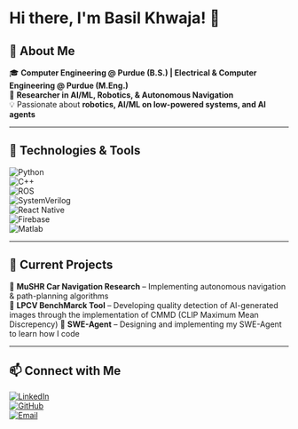# Hi there, I'm Basil Khwaja! 👋  

## 🚀 About Me  
🎓 **Computer Engineering @ Purdue (B.S.) | Electrical & Computer Engineering @ Purdue (M.Eng.)**  
🔬 **Researcher in AI/ML, Robotics, & Autonomous Navigation**  
💡 Passionate about **robotics, AI/ML on low-powered systems, and AI agents**  

---

## 🔧 Technologies & Tools  
![Python](https://img.shields.io/badge/-Python-3776AB?style=flat&logo=python&logoColor=white)  
![C++](https://img.shields.io/badge/-C++-00599C?style=flat&logo=cplusplus&logoColor=white)  
![ROS](https://img.shields.io/badge/-ROS-22314E?style=flat&logo=ros&logoColor=white)  
![SystemVerilog](https://img.shields.io/badge/-SystemVerilog-blue?style=flat)  
![React Native](https://img.shields.io/badge/-React%20Native-61DAFB?style=flat&logo=react&logoColor=white)  
![Firebase](https://img.shields.io/badge/-Firebase-FFCA28?style=flat&logo=firebase&logoColor=white)  
![Matlab](https://img.shields.io/badge/-MATLAB-orange?style=flat&logo=mathworks&logoColor=white)  

---

## 🌱 Current Projects  
🚗 **MuSHR Car Navigation Research** – Implementing autonomous navigation & path-planning algorithms  
🕺 **LPCV BenchMarck Tool** – Developing quality detection of AI-generated images through the implementation of CMMD (CLIP Maximum Mean Discrepency) 
🚀 **SWE-Agent** – Designing and implementing my SWE-Agent to learn how I code

---

## 📫 Connect with Me  
[![LinkedIn](https://img.shields.io/badge/-LinkedIn-blue?style=flat&logo=linkedin&logoColor=white)](https://www.linkedin.com/in/basilkhwaja/)  
[![GitHub](https://img.shields.io/badge/-GitHub-181717?style=flat&logo=github&logoColor=white)](https://github.com/basilkhwaja)  
[![Email](https://img.shields.io/badge/-Email-D14836?style=flat&logo=gmail&logoColor=white)](mailto:khwajabasil@gmail.com)  


<!---
Basil070104/Basil070104 is a ✨ special ✨ repository because its `README.md` (this file) appears on your GitHub profile.
You can click the Preview link to take a look at your changes.
--->
